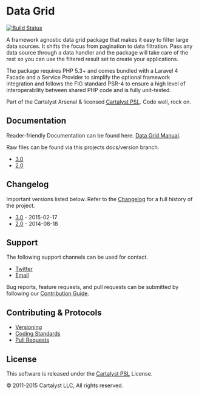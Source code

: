 # Data Grid

[![Build Status](https://magnum.travis-ci.com/cartalyst/data-grid-laravel.svg?token=LAut3LMbmBFi3T9j45FH&branch=master)](https://magnum.travis-ci.com/cartalyst/data-grid-laravel)

A framework agnostic data grid package that makes it easy to filter large data sources. It shifts the focus from pagination to data filtration. Pass any data source through a data handler and the package will take care of the rest so you can use the filtered result set to create your applications.

The package requires PHP 5.3+ and comes bundled with a Laravel 4 Facade and a Service Provider to simplify the optional framework integration and follows the FIG standard PSR-4 to ensure a high level of interoperability between shared PHP code and is fully unit-tested.

Part of the Cartalyst Arsenal & licensed [Cartalyst PSL](LICENSE). Code well, rock on.

## Documentation

Reader-friendly Documentation can be found here. [Data Grid Manual](https://cartalyst.com/manual/data-grid).

Raw files can be found via this projects docs/version branch.

- [3.0](https://github.com/cartalyst/data-grid/tree/docs/3.0)
- [2.0](https://github.com/cartalyst/data-grid/tree/docs/2.0)

## Changelog

Important versions listed below. Refer to the [Changelog](CHANGELOG.md) for a full history of the project.

- [3.0](CHANGELOG.md) - 2015-02-17
- [2.0](CHANGELOG.md) - 2014-08-18

## Support

The following support channels can be used for contact.

- [Twitter](https://cartalyst.com/@twitter)
- [Email](mailto:help@cartalyst.com)

Bug reports, feature requests, and pull requests can be submitted by following our [Contribution Guide](CONTRIBUTING.md).

## Contributing & Protocols

- [Versioning](CONTRIBUTING.md#versioning)
- [Coding Standards](CONTRIBUTING.md#coding-standards)
- [Pull Requests](CONTRIBUTING.md#pull-requests)

## License

This software is released under the [Cartalyst PSL](LICENSE) License.

© 2011-2015 Cartalyst LLC, All rights reserved.
